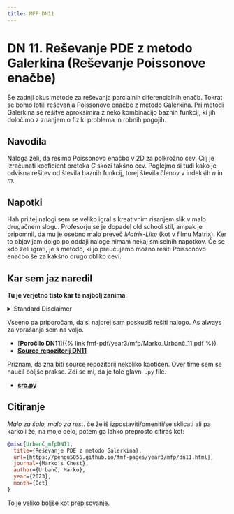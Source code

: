```yaml
---
title: MFP DN11
---
```

# DN 11. Reševanje PDE z metodo Galerkina (Reševanje Poissonove enačbe)

Še zadnji okus metode za reševanja parcialnih diferencialnih enačb. Tokrat se bomo lotili reševanja Poissonove enačbe z metodo Galerkina. Pri metodi Galerkina se rešitve aproksimira z neko kombinacijo baznih funkcij, ki jih določimo z znanjem o fiziki problema in robnih pogojih.


## Navodila
Naloga želi, da rešimo Poissonovo enačbo v 2D za polkrožno cev. Cilj je izračunati koeficient pretoka $C$ skozi takšno cev. Poglejmo si tudi kako je odvisna rešitev od števila baznih funkcij, torej števila členov v indeksih $n$ in $m$.

## Napotki
Hah pri tej nalogi sem se veliko igral s kreativnim risanjem slik v malo drugačnem slogu. Profesorju se je dopadel old school stil, ampak je pripomnil, da mu je osebno malo preveč 
*Matrix-Like* (kot v filmu Matrix). Ker to objavljam dolgo po oddaji naloge nimam nekaj smiselnih napotkov. Če se kdo želi igrati, je s metodo, ki jo preučujemo možno rešiti Poissonovo enačbo še za kakšno drugo obliko cevi.

## Kar sem jaz naredil
**Tu je verjetno tisto kar te najbolj zanima**. 

<details>
  <summary>Standard Disclaimer</summary>
  Objavljam tudi kodo. Ta je bila tokrat v svojem repozitoriju od začetka, ker sem teh zadnjih nekaj nalog opravljal med poletjem. Koda bi morala biti razmeroma pokomentirana, sploh v kasnejših nalogah. 
  
</details>

Vseeno pa priporočam, da si najprej sam poskusiš rešiti nalogo. As always za vprašanja sem na voljo.


* [**Poročilo DN11**]({% link fmf-pdf/year3/mfp/Marko_Urbanč_11.pdf %})
* [**Source repozitorij DN11**](https://github.com/pengu5055/mfp11)

Priznam, da zna biti source repozitorij nekoliko kaotičen. Over time sem se naučil boljše prakse. Zdi se mi, da je tole glavni `.py` file.

* [**src.py**](https://github.com/pengu5055/mfp11/blob/main/src.py)

## Citiranje
*Malo za šalo, malo za res*.. če želiš izpostaviti/omeniti/se sklicati ali pa karkoli že, na moje delo, potem ga lahko preprosto citiraš kot:

```bib
@misc{Urbanč_mfpDN11, 
  title={Reševanje PDE z metodo Galerkina}, 
  url={https://pengu5055.github.io/fmf-pages/year3/mfp/dn11.html}, 
  journal={Marko’s Chest}, 
  author={Urbanč, Marko}, 
  year={2023}, 
  month={Oct}
} 
```
To je veliko boljše kot prepisovanje.
